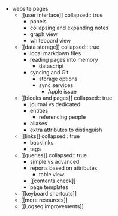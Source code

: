 - website pages
	- [[user interface]]
	  collapsed:: true
		- panels
		- collapsing and expanding notes
		- graph view
		- whiteboard view
	- [[data storage]]
	  collapsed:: true
		- local markdown files
		- reading pages into memory
			- datascript
		- syncing and Git
			- storage options
			- sync services
				- Apple issue
	- [[blocks and pages]]
	  collapsed:: true
		- journal vs dedicated
		- entities
			- referencing people
		- aliases
		- extra attributes to distinguish
	- [[links]]
	  collapsed:: true
		- backlinks
		- tags
	- [[queries]]
	  collapsed:: true
		- simple vs advanced
		- reports based on attributes
			- table view
		- [[contents check]]
		- page templates
	- [[keyboard shortcuts]]
	- [[more resources]]
	- [[Logseq improvements]]